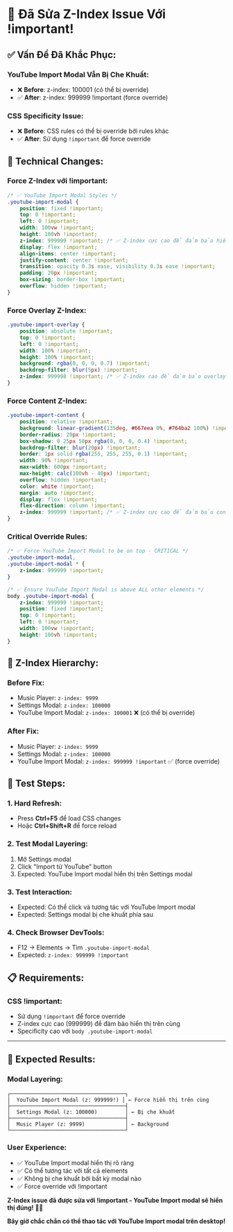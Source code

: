 # 🔧 **Đã Sửa Z-Index Issue Với !important!**

## ✅ **Vấn Đề Đã Khắc Phục:**

### **YouTube Import Modal Vẫn Bị Che Khuất:**
- ❌ **Before**: z-index: 100001 (có thể bị override)
- ✅ **After**: z-index: 999999 !important (force override)

### **CSS Specificity Issue:**
- ❌ **Before**: CSS rules có thể bị override bởi rules khác
- ✅ **After**: Sử dụng `!important` để force override

## 🔧 **Technical Changes:**

### **Force Z-Index với !important:**
```css
/* ✅ YouTube Import Modal Styles */
.youtube-import-modal {
    position: fixed !important;
    top: 0 !important;
    left: 0 !important;
    width: 100vw !important;
    height: 100vh !important;
    z-index: 999999 !important; /* ✅ Z-index cực cao để đảm bảo hiển thị trên cùng */
    display: flex !important;
    align-items: center !important;
    justify-content: center !important;
    transition: opacity 0.3s ease, visibility 0.3s ease !important;
    padding: 20px !important;
    box-sizing: border-box !important;
    overflow: hidden !important;
}
```

### **Force Overlay Z-Index:**
```css
.youtube-import-overlay {
    position: absolute !important;
    top: 0 !important;
    left: 0 !important;
    width: 100% !important;
    height: 100% !important;
    background: rgba(0, 0, 0, 0.7) !important;
    backdrop-filter: blur(5px) !important;
    z-index: 999998 !important; /* ✅ Z-index cao để đảm bảo overlay hiển thị */
}
```

### **Force Content Z-Index:**
```css
.youtube-import-content {
    position: relative !important;
    background: linear-gradient(135deg, #667eea 0%, #764ba2 100%) !important;
    border-radius: 20px !important;
    box-shadow: 0 25px 50px rgba(0, 0, 0, 0.4) !important;
    backdrop-filter: blur(20px) !important;
    border: 1px solid rgba(255, 255, 255, 0.1) !important;
    width: 90% !important;
    max-width: 600px !important;
    max-height: calc(100vh - 40px) !important;
    overflow: hidden !important;
    color: white !important;
    margin: auto !important;
    display: flex !important;
    flex-direction: column !important;
    z-index: 999999 !important; /* ✅ Z-index cực cao để đảm bảo content hiển thị */
}
```

### **Critical Override Rules:**
```css
/* ✅ Force YouTube Import Modal to be on top - CRITICAL */
.youtube-import-modal,
.youtube-import-modal * {
    z-index: 999999 !important;
}

/* ✅ Ensure YouTube Import Modal is above ALL other elements */
body .youtube-import-modal {
    z-index: 999999 !important;
    position: fixed !important;
    top: 0 !important;
    left: 0 !important;
    width: 100vw !important;
    height: 100vh !important;
}
```

## 🎯 **Z-Index Hierarchy:**

### **Before Fix:**
- Music Player: `z-index: 9999`
- Settings Modal: `z-index: 100000`
- YouTube Import Modal: `z-index: 100001` ❌ (có thể bị override)

### **After Fix:**
- Music Player: `z-index: 9999`
- Settings Modal: `z-index: 100000`
- YouTube Import Modal: `z-index: 999999 !important` ✅ (force override)

## 🚀 **Test Steps:**

### **1. Hard Refresh:**
- Press **Ctrl+F5** để load CSS changes
- Hoặc **Ctrl+Shift+R** để force reload

### **2. Test Modal Layering:**
1. Mở Settings modal
2. Click "Import từ YouTube" button
3. Expected: YouTube Import modal hiển thị trên Settings modal

### **3. Test Interaction:**
- Expected: Có thể click và tương tác với YouTube Import modal
- Expected: Settings modal bị che khuất phía sau

### **4. Check Browser DevTools:**
- F12 → Elements → Tìm `.youtube-import-modal`
- Expected: `z-index: 999999 !important`

## 📋 **Requirements:**

### **CSS !important:**
- Sử dụng `!important` để force override
- Z-index cực cao (999999) để đảm bảo hiển thị trên cùng
- Specificity cao với `body .youtube-import-modal`

---

## 🎵 **Expected Results:**

### **Modal Layering:**
```
┌─────────────────────────────────────┐
│  YouTube Import Modal (z: 999999!) │ ← Force hiển thị trên cùng
├─────────────────────────────────────┤
│  Settings Modal (z: 100000)         │ ← Bị che khuất
├─────────────────────────────────────┤
│  Music Player (z: 9999)             │ ← Background
└─────────────────────────────────────┘
```

### **User Experience:**
- ✅ YouTube Import modal hiển thị rõ ràng
- ✅ Có thể tương tác với tất cả elements
- ✅ Không bị che khuất bởi bất kỳ modal nào
- ✅ Force override với !important

**Z-Index issue đã được sửa với !important - YouTube Import modal sẽ hiển thị đúng! 🎵✨**

**Bây giờ chắc chắn có thể thao tác với YouTube Import modal trên desktop!**

